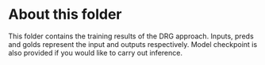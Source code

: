 # About this folder

This folder contains the training results of the DRG approach.
Inputs, preds and golds represent the input and outputs respectively.
Model checkpoint is also provided if you would like to carry out inference.